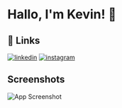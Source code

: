 
# Hallo, I'm Kevin! 🤺


## 🔗 Links

[![linkedin](https://img.shields.io/badge/linkedin-0A66C2?style=for-the-badge&logo=linkedin&logoColor=white)](https://www.linkedin.com/in/kevin-majesta-a37b2a26b/)
[![instagram](https://img.shields.io/badge/Instagram-E4405F?style=for-the-badge&logo=instagram&logoColor=white)](https://www.instagram.com/kvinivn/)


## Screenshots

![App Screenshot]([https://ih1.redbubble.net/image.3800727516.4531/flat,750x,075,f-pad,750x1000,f8f8f8.jpg](https://res.cloudinary.com/teepublic/image/private/s--5gWEudeV--/t_Resized%20Artwork/c_fit,g_north_west,h_1054,w_1054/co_ffffff,e_outline:53/co_ffffff,e_outline:inner_fill:53/co_bbbbbb,e_outline:3:1000/c_mpad,g_center,h_1260,w_1260/b_rgb:eeeeee/c_limit,f_auto,h_630,q_auto:good:420,w_630/v1555150735/production/designs/4631082_0.jpg)](https://encrypted-tbn0.gstatic.com/images?q=tbn:ANd9GcSv8mwY54QEEwmNDU7K1_Bhj7XfVwe4o5qjXg&s))

